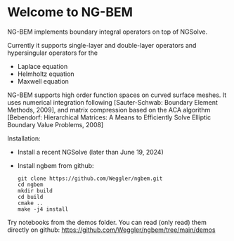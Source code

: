 # Welcome to NG-BEM

NG-BEM implements boundary integral operators on top of NGSolve.

Currently it supports single-layer and double-layer operators and hypersingular operators for the

* Laplace equation
* Helmholtz equation
* Maxwell equation

NG-BEM supports high order function spaces on curved surface meshes.
It uses numerical integration following [Sauter-Schwab: Boundary Element Methods, 2009], and matrix compression based on the ACA algorithm [Bebendorf: Hierarchical Matrices: A Means to Efficiently Solve Elliptic Boundary Value Problems, 2008]



Installation:

* Install a recent NGSolve (later than June 19, 2024)

* Install ngbem from github:

      git clone https://github.com/Weggler/ngbem.git
      cd ngbem
      mkdir build
      cd build
      cmake ..
      make -j4 install

Try notebooks from the demos folder.
You can read (only read) them directly on github: https://github.com/Weggler/ngbem/tree/main/demos


```{tableofcontents}
```
